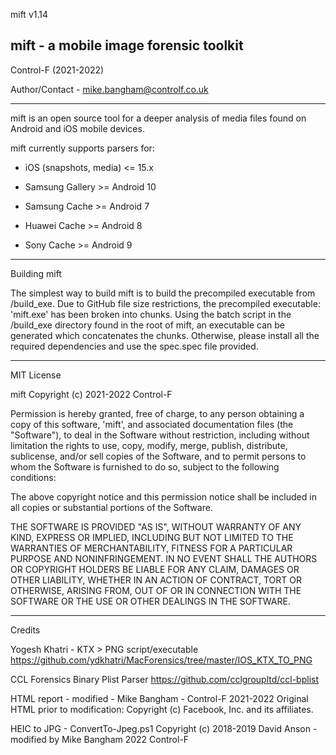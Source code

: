 mift v1.14

mift - a mobile image forensic toolkit
-----------------------------------------------------------------------------

Control-F   (2021-2022)

Author/Contact - mike.bangham@controlf.co.uk

-----------------------------------------------------------------------------

mift is an open source tool for a deeper analysis of media files found on Android and iOS mobile devices.

mift currently supports parsers for:

* iOS (snapshots, media) <= 15.x

* Samsung Gallery >= Android 10

* Samsung Cache >= Android 7

* Huawei Cache >= Android 8

* Sony Cache >= Android 9

-----------------------------------------------------------------------------
Building mift

The simplest way to build mift is to build the precompiled executable from /build_exe. Due to GitHub file size restrictions, the precompiled executable: 'mift.exe' has been broken into chunks. Using the batch script in the /build_exe  directory found in the root of mift, an executable can be generated which concatenates the chunks. Otherwise, please install all the required dependencies and use the spec.spec file provided.

-----------------------------------------------------------------------------
MIT License

mift
Copyright (c) 2021-2022 Control-F

Permission is hereby granted, free of charge, to any person obtaining a copy
of this software, 'mift', and associated documentation files (the "Software"), to deal
in the Software without restriction, including without limitation the rights
to use, copy, modify, merge, publish, distribute, sublicense, and/or sell
copies of the Software, and to permit persons to whom the Software is
furnished to do so, subject to the following conditions:

The above copyright notice and this permission notice shall be included in all
copies or substantial portions of the Software.

THE SOFTWARE IS PROVIDED "AS IS", WITHOUT WARRANTY OF ANY KIND, EXPRESS OR
IMPLIED, INCLUDING BUT NOT LIMITED TO THE WARRANTIES OF MERCHANTABILITY,
FITNESS FOR A PARTICULAR PURPOSE AND NONINFRINGEMENT. IN NO EVENT SHALL THE
AUTHORS OR COPYRIGHT HOLDERS BE LIABLE FOR ANY CLAIM, DAMAGES OR OTHER
LIABILITY, WHETHER IN AN ACTION OF CONTRACT, TORT OR OTHERWISE, ARISING FROM,
OUT OF OR IN CONNECTION WITH THE SOFTWARE OR THE USE OR OTHER DEALINGS IN THE
SOFTWARE.

-----------------------------------------------------------------------------
Credits

Yogesh Khatri - KTX > PNG script/executable
https://github.com/ydkhatri/MacForensics/tree/master/IOS_KTX_TO_PNG

CCL Forensics Binary Plist Parser
https://github.com/cclgroupltd/ccl-bplist

HTML report - modified - Mike Bangham - Control-F 2021-2022
Original HTML prior to modification: Copyright (c) Facebook, Inc. and its affiliates.

HEIC to JPG - ConvertTo-Jpeg.ps1
Copyright (c) 2018-2019 David Anson - modified by Mike Bangham 2022 Control-F

